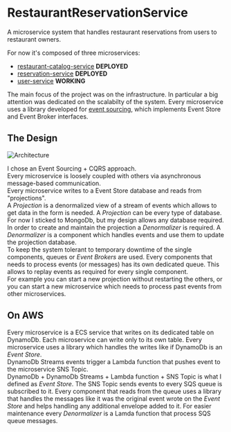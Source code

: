 # RestaurantReservationService
A microservice system that handles restaurant reservations from users to restaurant owners.

For now it's composed of three microservices:
- [restaurant-catalog-service](https://github.com/Danver97/restaurant-catalog-service) **DEPLOYED**
- [reservation-service](https://github.com/Danver97/reservation-service) **DEPLOYED**
- [user-service](https://github.com/Danver97/user-service) **WORKING**

The main focus of the project was on the infrastructure. In particular a big attention was dedicated on the scalabilty of the system.
Every microservice uses a library developed for [event sourcing](https://github.com/Danver97/eventSourcing), which implements Event Store and Event Broker interfaces.

## The Design

![Architecture](https://user-images.githubusercontent.com/28715404/65134055-ffa0dc00-da03-11e9-8bec-3b7d0d6fef64.png)

I chose an Event Sourcing + CQRS approach.  
Every microservice is loosely coupled with others via asynchronous message-based communication.  
Every microservice writes to a Event Store database and reads from "projections".  
A *Projection* is a denormalized view of a stream of events which allows to get data in the form is needed. A *Projection* can be every type of database. For now I sticked to MongoDb, but my design allows any database required.  
In order to create and maintain the projection a *Denormalizer* is required. A *Denormalizer* is a component which handles events and use them to update the projection database.  
To keep the system tolerant to temporary downtime of the single components, queues or *Event Brokers* are used. Every components that needs to process events (or messages) has its own dedicated queue. This allows to replay events as required for every single component.  
For example you can start a new projection without restarting the others, or you can start a new microservice which needs to process past events from other microservices.

## On AWS

Every microservice is a ECS service that writes on its dedicated table on DynamoDb. Each microservice can write only to its own table.  Every microservice uses a library which handles the writes like if DynamoDb is an *Event Store*.  
DynamoDb Streams events trigger a Lambda function that pushes event to the microservice SNS Topic.  
DynamoDb + DynamoDb Streams + Lambda function + SNS Topic is what I defined as *Event Store*.
The SNS Topic sends events to every SQS queue is subscribed to it. Every component that reads from the queue uses a library that handles the messages like it was the original event wrote on the *Event Store* and helps handling any additional envelope added to it.
For easier maintenance every *Denormalizer* is a Lamda function that process SQS queue messages.


[comment]: <![AWS Microservice Architecture](https://github.com/Danver97/TheForkReplica/blob/master/Microservice%20Architecture.svg)>
